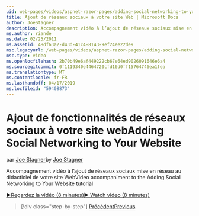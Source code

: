 ```yaml
---
uid: web-pages/videos/aspnet-razor-pages/adding-social-networking-to-your-website
title: Ajout de réseaux sociaux à votre site Web | Microsoft Docs
author: JoeStagner
description: Accompagnement vidéo à l’ajout de réseaux sociaux mise en réseau au didacticiel de votre site Web
ms.author: riande
ms.date: 02/25/2011
ms.assetid: 48df63a2-d43d-41c4-8143-9ef24ee22de9
msc.legacyurl: /web-pages/videos/aspnet-razor-pages/adding-social-networking-to-your-website
msc.type: video
ms.openlocfilehash: 2b70b49e6af449222cb67e64ed9026091646e6a4
ms.sourcegitcommit: 0f1119340e4464720cfd16d0ff15764746ea1fea
ms.translationtype: MT
ms.contentlocale: fr-FR
ms.lasthandoff: 04/17/2019
ms.locfileid: "59408873"
---
```

# <a name="adding-social-networking-to-your-website"></a><span data-ttu-id="34675-103">Ajout de fonctionnalités de réseaux sociaux à votre site web</span><span class="sxs-lookup"><span data-stu-id="34675-103">Adding Social Networking to Your Website</span></span>

<span data-ttu-id="34675-104">par [Joe Stagner](https://github.com/JoeStagner)</span><span class="sxs-lookup"><span data-stu-id="34675-104">by [Joe Stagner](https://github.com/JoeStagner)</span></span>

<span data-ttu-id="34675-105">Accompagnement vidéo à l’ajout de réseaux sociaux mise en réseau au didacticiel de votre site Web</span><span class="sxs-lookup"><span data-stu-id="34675-105">Video accompaniment to the Adding Social Networking to Your Website tutorial</span></span>

[<span data-ttu-id="34675-106">&#9654;Regardez la vidéo (8 minutes)</span><span class="sxs-lookup"><span data-stu-id="34675-106">&#9654; Watch video (8 minutes)</span></span>](https://channel9.msdn.com/Blogs/ASP-NET-Site-Videos/adding-social-networking-to-your-website)

> [!div class="step-by-step"]
> [<span data-ttu-id="34675-107">Précédent</span><span class="sxs-lookup"><span data-stu-id="34675-107">Previous</span></span>](adding-search-to-your-web-site.md)
